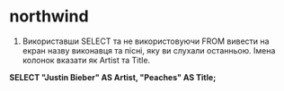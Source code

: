 # northwind

1.	Використавши SELECT та не використовуючи FROM вивести на екран назву виконавця та пісні, яку ви слухали останньою. Імена колонок вказати як Artist та Title. 

**SELECT "Justin Bieber" AS Artist, "Peaches" AS Title;**
